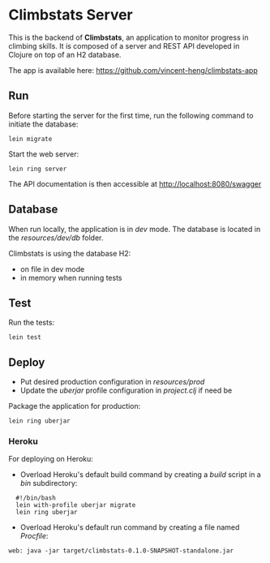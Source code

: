 # Climbstats Server
This is the backend of **Climbstats**, an application to monitor progress in
climbing skills. It is composed of a server and REST API developed in Clojure
on top of an H2 database.

The app is available here: https://github.com/vincent-heng/climbstats-app

## Run

Before starting the server for the first time, run the following command to
initiate the database:

```
lein migrate
```

Start the web server:

```
lein ring server
```

The API documentation is then accessible at
[http://localhost:8080/swagger](http://localhost:8080/swagger)

## Database
When run locally, the application is in *dev* mode. The database is located in
the *resources/dev/db* folder.

Climbstats is using the database H2:
* on file in dev mode
* in memory when running tests


## Test
Run the tests:

```
lein test
```


## Deploy

* Put desired production configuration in *resources/prod*
* Update the *uberjar* profile configuration in *project.clj* if need be

Package the application for production:

```
lein ring uberjar
```

### Heroku
For deploying on Heroku:
* Overload Heroku's default build command by creating a *build* script in a
  *bin* subdirectory:

```
  #!/bin/bash
  lein with-profile uberjar migrate
  lein ring uberjar
```

* Overload Heroku's default run command by creating a file named *Procfile*:

```
web: java -jar target/climbstats-0.1.0-SNAPSHOT-standalone.jar
```
